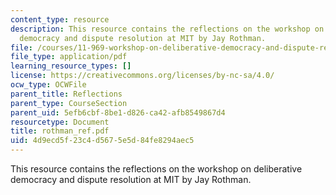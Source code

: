 ```yaml
---
content_type: resource
description: This resource contains the reflections on the workshop on deliberative
  democracy and dispute resolution at MIT by Jay Rothman.
file: /courses/11-969-workshop-on-deliberative-democracy-and-dispute-resolution-summer-2005/4d9ecd5f23c4d5675e5d84fe8294aec5_rothman_ref.pdf
file_type: application/pdf
learning_resource_types: []
license: https://creativecommons.org/licenses/by-nc-sa/4.0/
ocw_type: OCWFile
parent_title: Reflections
parent_type: CourseSection
parent_uid: 5efb6cbf-8be1-d826-ca42-afb8549867d4
resourcetype: Document
title: rothman_ref.pdf
uid: 4d9ecd5f-23c4-d567-5e5d-84fe8294aec5
---
```

This resource contains the reflections on the workshop on deliberative democracy and dispute resolution at MIT by Jay Rothman.
